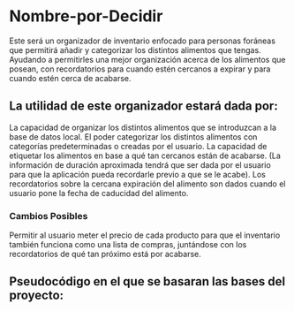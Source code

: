 # Nombre-por-Decidir
Este será un organizador de inventario enfocado para personas foráneas que permitirá añadir y categorizar los distintos alimentos que tengas. Ayudando a permitirles una mejor organización acerca de los alimentos que posean, con recordatorios para cuando estén cercanos a expirar y para cuando estén cerca de acabarse.

## La utilidad de este organizador estará dada por:
La capacidad de organizar los distintos alimentos que se introduzcan a la base de datos local.
El poder categorizar los distintos alimentos con categorías predeterminadas o creadas por el usuario.
La capacidad de etiquetar los alimentos en base a qué tan cercanos están de acabarse. (La información de duración aproximada tendrá que ser dada por el usuario para que la aplicación pueda recordarle previo a que se le acabe).
Los recordatorios sobre la cercana expiración del alimento son dados cuando el usuario pone la fecha de caducidad del alimento.

### Cambios Posibles
Permitir al usuario meter el precio de cada producto para que el inventario también funciona como una lista de compras, juntándose con los recordatorios de qué tan próximo está por acabarse.

## Pseudocódigo en el que se basaran las bases del proyecto:
